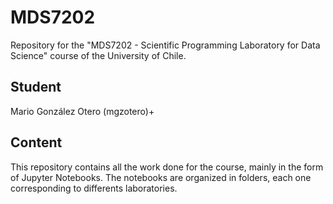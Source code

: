 # MDS7202

Repository for the "MDS7202 - Scientific Programming Laboratory for Data Science" course of the University of Chile.

## Student

Mario González Otero (mgzotero)+

## Content

This repository contains all the work done for the course, mainly in the form of Jupyter Notebooks. The notebooks are organized in folders, each one corresponding to differents laboratories.